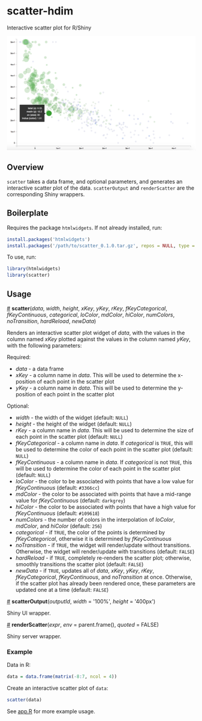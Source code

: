 # scatter-hdim
Interactive scatter plot for R/Shiny

![alt text](https://raw.githubusercontent.com/alexrfling/scatter/master/img/example.png)

## Overview
`scatter` takes a data frame, and optional parameters, and generates an interactive scatter plot of the data. `scatterOutput` and `renderScatter` are the corresponding Shiny wrappers.

## Boilerplate
Requires the package `htmlwidgets`. If not already installed, run:
```r
install.packages('htmlwidgets')
install.packages('/path/to/scatter_0.1.0.tar.gz', repos = NULL, type = 'source')
```
To use, run:
```r
library(htmlwidgets)
library(scatter)
```

## Usage

<a name='scatter' href='#scatter'>#</a> __scatter__(_data_, _width_, _height_, _xKey_, _yKey_, _rKey_, _fKeyCategorical_, _fKeyContinuous_, _categorical_, _loColor_, _mdColor_, _hiColor_, _numColors_, _noTransition_, _hardReload_, _newData_)

Renders an interactive scatter plot widget of _data_, with the values in the column named _xKey_ plotted against the values in the column named _yKey_, with the following parameters:

Required:
  * _data_ - a data frame
  * _xKey_ - a column name in _data_. This will be used to determine the x-position of each point in the scatter plot
  * _yKey_ - a column name in _data_. This will be used to determine the y-position of each point in the scatter plot

Optional:
  * _width_ - the width of the widget (default: `NULL`)
  * _height_ - the height of the widget (default: `NULL`)
  * _rKey_ - a column name in _data_. This will be used to determine the size of each point in the scatter plot (default: `NULL`)
  * _fKeyCategorical_ - a column name in _data_. If _categorical_ is `TRUE`, this will be used to determine the color of each point in the scatter plot (default: `NULL`)
  * _fKeyContinuous_ - a column name in _data_. If _categorical_ is not `TRUE`, this will be used to determine the color of each point in the scatter plot (default: `NULL`)
  * _loColor_ - the color to be associated with points that have a low value for _fKeyContinuous_ (default: `#3366cc`)
  * _mdColor_ - the color to be associated with points that have a mid-range value for _fKeyContinuous_ (default: `darkgrey`)
  * _hiColor_ - the color to be associated with points that have a high value for _fKeyContinuous_ (default: `#109618`)
  * _numColors_ - the number of colors in the interpolation of _loColor_, _mdColor_, and _hiColor_ (default: `256`)
  * _categorical_ - if `TRUE`, the color of the points is determined by _fKeyCategorical_, otherwise it is determined by _fKeyContinuous_
  * _noTransition_ - if `TRUE`, the widget will render/update without transitions. Otherwise, the widget will render/update with transitions (default: `FALSE`)
  * _hardReload_ - if `TRUE`, completely re-renders the scatter plot; otherwise, smoothly transitions the scatter plot (default: `FALSE`)
  * _newData_ - if `TRUE`, updates all of _data_, _xKey_, _yKey_, _rKey_, _fKeyCategorical_, _fKeyContinuous_, and _noTransition_ at once. Otherwise, if the scatter plot has already been rendered once, these parameters are updated one at a time (default: `FALSE`)

<a name='scatterOutput' href='#scatterOutput'>#</a> __scatterOutput__(_outputId_, _width_ = '100%', _height_ = '400px')

Shiny UI wrapper.

<a name='renderScatter' href='#renderScatter'>#</a> __renderScatter__(_expr_, _env_ = parent.frame(), _quoted_ = FALSE)

Shiny server wrapper.

### Example
Data in R:
```r
data = data.frame(matrix(-8:7, ncol = 4))
```
Create an interactive scatter plot of `data`:
```r
scatter(data)
```
See <a href='https://github.com/alexrfling/scatter-hdim/blob/master/app.R'>app.R</a> for more example usage.

